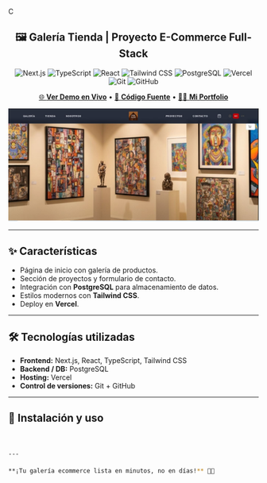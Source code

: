 C<div align="center">
  
🖼️ Galería Tienda | Proyecto E-Commerce Full-Stack
-
![Next.js](https://img.shields.io/badge/Next.js-14-black?style=for-the-badge&logo=next.js&logoColor=white)
![TypeScript](https://img.shields.io/badge/TypeScript-5-3178C6?style=for-the-badge&logo=typescript&logoColor=white)
![React](https://img.shields.io/badge/React-18-61DAFB?style=for-the-badge&logo=react&logoColor=black)
![Tailwind CSS](https://img.shields.io/badge/Tailwind_CSS-3-38B2AC?style=for-the-badge&logo=tailwind-css&logoColor=white)
![PostgreSQL](https://img.shields.io/badge/PostgreSQL-16-336791?style=for-the-badge&logo=postgresql&logoColor=white)
![Vercel](https://img.shields.io/badge/Vercel-Deploy-000000?style=for-the-badge&logo=vercel&logoColor=white)
![Git](https://img.shields.io/badge/Git-F05032?style=for-the-badge&logo=git&logoColor=white)
![GitHub](https://img.shields.io/badge/GitHub-Repo-000000?style=for-the-badge&logo=github&logoColor=white)

  [🌐 **Ver Demo en Vivo**](https://galeria-tienda.vercel.app/) • [📂 **Código Fuente**](https://github.com/usuario/galeria-tienda) • [👨‍💻 **Mi Portfolio**](https://github.com/usuario)
</div>
  
![Vista previa](captura.png)

---

## ✨ Características

- Página de inicio con galería de productos.  
- Sección de proyectos y formulario de contacto.  
- Integración con **PostgreSQL** para almacenamiento de datos.  
- Estilos modernos con **Tailwind CSS**.  
- Deploy en **Vercel**.  

---

## 🛠️ Tecnologías utilizadas

- **Frontend:** Next.js, React, TypeScript, Tailwind CSS  
- **Backend / DB:** PostgreSQL  
- **Hosting:** Vercel  
- **Control de versiones:** Git + GitHub  

---

## 🚀 Instalación y uso

```bash


---

**¡Tu galería ecommerce lista en minutos, no en días!** 🎨🛒
